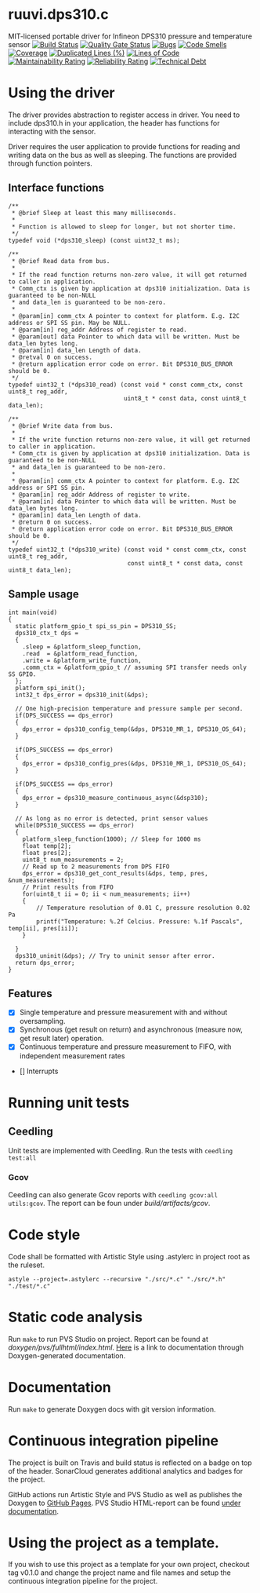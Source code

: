 # ruuvi.dps310.c
MIT-licensed portable driver for Infineon DPS310 pressure and temperature sensor
[![Build Status](https://travis-ci.org/ruuvi/ruuvi.dps310.c.svg?branch=master)](https://travis-ci.org/ruuvi/ruuvi.dps310.c)
[![Quality Gate Status](https://sonarcloud.io/api/project_badges/measure?project=ruuvi.dps310.c&metric=alert_status)](https://sonarcloud.io/dashboard?id=ruuvi.dps310.c)
[![Bugs](https://sonarcloud.io/api/project_badges/measure?project=ruuvi.dps310.c&metric=bugs)](https://sonarcloud.io/dashboard?id=ruuvi.dps310.c)
[![Code Smells](https://sonarcloud.io/api/project_badges/measure?project=ruuvi.dps310.c&metric=code_smells)](https://sonarcloud.io/dashboard?id=ruuvi.dps310.c)
[![Coverage](https://sonarcloud.io/api/project_badges/measure?project=ruuvi.dps310.c&metric=coverage)](https://sonarcloud.io/dashboard?id=ruuvi.dps310.c)
[![Duplicated Lines (%)](https://sonarcloud.io/api/project_badges/measure?project=ruuvi.dps310.c&metric=duplicated_lines_density)](https://sonarcloud.io/dashboard?id=ruuvi.dps310.c)
[![Lines of Code](https://sonarcloud.io/api/project_badges/measure?project=ruuvi.dps310.c&metric=ncloc)](https://sonarcloud.io/dashboard?id=ruuvi.dps310.c)
[![Maintainability Rating](https://sonarcloud.io/api/project_badges/measure?project=ruuvi.dps310.c&metric=sqale_rating)](https://sonarcloud.io/dashboard?id=ruuvi.dps310.c)
[![Reliability Rating](https://sonarcloud.io/api/project_badges/measure?project=ruuvi.dps310.c&metric=reliability_rating)](https://sonarcloud.io/dashboard?id=ruuvi.dps310.c)
[![Technical Debt](https://sonarcloud.io/api/project_badges/measure?project=ruuvi.dps310.c&metric=sqale_index)](https://sonarcloud.io/dashboard?id=ruuvi.dps310.c)

# Using the driver

The driver provides abstraction to register access in driver. You need to include dps310.h in your application, 
the header has functions for interacting with the sensor. 

Driver requires the user application to provide functions for reading and writing data on the bus as well as sleeping. 
The functions are provided through function pointers. 

## Interface functions

```
/**
 * @brief Sleep at least this many milliseconds.
 *
 * Function is allowed to sleep for longer, but not shorter time.
 */
typedef void (*dps310_sleep) (const uint32_t ms);

/**
 * @brief Read data from bus.
 *
 * If the read function returns non-zero value, it will get returned to caller in application.
 * Comm_ctx is given by application at dps310 initialization. Data is guaranteed to be non-NULL
 * and data_len is guaranteed to be non-zero.
 *
 * @param[in] comm_ctx A pointer to context for platform. E.g. I2C address or SPI SS pin. May be NULL.
 * @param[in] reg_addr Address of register to read.
 * @param[out] data Pointer to which data will be written. Must be data_len bytes long.
 * @param[in] data_len Length of data.
 * @retval 0 on success.
 * @return application error code on error. Bit DPS310_BUS_ERROR should be 0.
 */
typedef uint32_t (*dps310_read) (const void * const comm_ctx, const uint8_t reg_addr,
                                 uint8_t * const data, const uint8_t data_len);

/**
 * @brief Write data from bus.
 *
 * If the write function returns non-zero value, it will get returned to caller in application.
 * Comm_ctx is given by application at dps310 initialization. Data is guaranteed to be non-NULL
 * and data_len is guaranteed to be non-zero.
 *
 * @param[in] comm_ctx A pointer to context for platform. E.g. I2C address or SPI SS pin.
 * @param[in] reg_addr Address of register to write.
 * @param[in] data Pointer to which data will be written. Must be data_len bytes long.
 * @param[in] data_len Length of data.
 * @return 0 on success.
 * @return application error code on error. Bit DPS310_BUS_ERROR should be 0.
 */
typedef uint32_t (*dps310_write) (const void * const comm_ctx, const uint8_t reg_addr,
                                  const uint8_t * const data, const uint8_t data_len);
```

## Sample usage

```
int main(void)
{
  static platform_gpio_t spi_ss_pin = DPS310_SS;
  dps310_ctx_t dps = 
  {
    .sleep = &platform_sleep_function,
    .read  = &platform_read_function,
    .write = &platform_write_function,
    .comm_ctx = &platform_gpio_t // assuming SPI transfer needs only SS GPIO.
  };
  platform_spi_init();
  int32_t dps_error = dps310_init(&dps);

  // One high-precision temperature and pressure sample per second.
  if(DPS_SUCCESS == dps_error)
  {  
    dps_error = dps310_config_temp(&dps, DPS310_MR_1, DPS310_OS_64);
  }

  if(DPS_SUCCESS == dps_error)
  {  
    dps_error = dps310_config_pres(&dps, DPS310_MR_1, DPS310_OS_64);
  }

  if(DPS_SUCCESS == dps_error)
  {  
    dps_error = dps310_measure_continuous_async(&dsp310);
  }

  // As long as no error is detected, print sensor values
  while(DPS310_SUCCESS == dps_error)
  {
    platform_sleep_function(1000); // Sleep for 1000 ms
    float temp[2];
    float pres[2];
    uint8_t num_measurements = 2;
    // Read up to 2 measurements from DPS FIFO
    dps_error = dps310_get_cont_results(&dps, temp, pres, &num_measurements);
    // Print results from FIFO
    for(uint8_t ii = 0; ii < num_measurements; ii++)
    {
        // Temperature resolution of 0.01 C, pressure resolution 0.02 Pa
        printf("Temperature: %.2f Celcius. Pressure: %.1f Pascals", temp[ii], pres[ii]);
    }

  }
  dps310_uninit(&dps); // Try to uninit sensor after error.
  return dps_error;
}
```

## Features

 - [X] Single temperature and pressure measurement with and without oversampling.
 - [X] Synchronous (get result on return) and asynchronous (measure now, get result later) operation.
 - [X] Continuous temperature and pressure measurement to FIFO, with independent measurement rates
 - [] Interrupts

# Running unit tests
## Ceedling
Unit tests are implemented with Ceedling. Run the tests with
`ceedling test:all`

### Gcov
Ceedling can also generate Gcov reports with `ceedling gcov:all utils:gcov`.
The report can be foun under _build/artifacts/gcov_.

# Code style
Code shall be formatted with Artistic Style using .astylerc in project root as the
ruleset.
```
astyle --project=.astylerc --recursive "./src/*.c" "./src/*.h" "./test/*.c"
```

# Static code analysis
Run `make` to run PVS Studio on project. Report can be found at _doxygen/pvs/fullhtml/index.html_.
[Here](./fullhtml/index.html) is a link to documentation through Doxygen-generated documentation.

# Documentation
Run `make` to generate Doxygen docs with git version information. 

# Continuous integration pipeline
The project is built on Travis and build status is reflected on a badge on top of the 
header. SonarCloud generates additional analytics and badges for the project.

GitHub actions run Artistic Style and PVS Studio as well as publishes the Doxygen to [GitHub Pages](https://ruuvi.github.io/ruuvi.dps310.c/).
PVS Studio HTML-report can be found [under documentation](https://ruuvi.github.io/ruuvi.dps310.c/fullhtml).

# Using the project as a template. 
If you wish to use this project as a template for your own project, checkout tag v0.1.0
and change the project name and file names and setup the continuous integration pipeline
for the project.